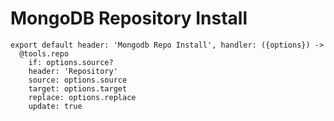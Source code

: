 
# MongoDB Repository Install

    export default header: 'Mongodb Repo Install', handler: ({options}) ->
      @tools.repo
        if: options.source?
        header: 'Repository'
        source: options.source
        target: options.target
        replace: options.replace
        update: true
